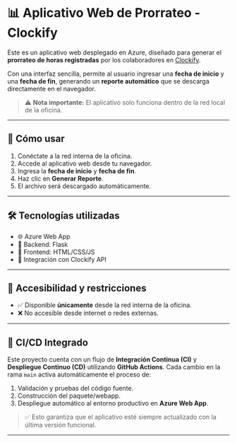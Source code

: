 # 📊 Aplicativo Web de Prorrateo - Clockify

Este es un aplicativo web desplegado en Azure, diseñado para generar el **prorrateo de horas registradas** por los colaboradores en [Clockify](https://clockify.me/).

Con una interfaz sencilla, permite al usuario ingresar una **fecha de inicio** y una **fecha de fin**, generando un **reporte automático** que se descarga directamente en el navegador.

> ⚠️ **Nota importante:** El aplicativo solo funciona dentro de la red local de la oficina.

---

## 🚀 Cómo usar

1. Conéctate a la red interna de la oficina.
2. Accede al aplicativo web desde tu navegador.
3. Ingresa la **fecha de inicio** y **fecha de fin**.
4. Haz clic en **Generar Reporte**.
5. El archivo será descargado automáticamente.

---

## 🛠️ Tecnologías utilizadas

- 🌐 Azure Web App
- 🧠 Backend: Flask
- 🎨 Frontend: HTML/CSS/JS
- 🔄 Integración con Clockify API 

---

## 🧭 Accesibilidad y restricciones

- ✅ Disponible **únicamente** desde la red interna de la oficina.
- ❌ No accesible desde internet o redes externas.

---

## 🔄 CI/CD Integrado

Este proyecto cuenta con un flujo de **Integración Continua (CI)** y **Despliegue Continuo (CD)** utilizando **GitHub Actions**. Cada cambio en la rama `main` activa automáticamente el proceso de:

1. Validación y pruebas del código fuente.
2. Construcción del paquete/webapp.
3. Despliegue automático al entorno productivo en **Azure Web App**.

> ✅ Esto garantiza que el aplicativo esté siempre actualizado con la última versión funcional.

---
